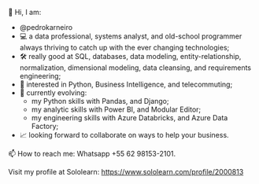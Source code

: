 👋 Hi, I am:

* @pedrokarneiro
* 💻 a data professional, systems analyst, and old-school programmer always thriving to catch up with the ever changing technologies;
* 🛠️ really good at SQL, databases, data modeling, entity-relationship, normalization, dimensional modeling, data cleansing, and requirements engineering;
* 👀 interested in Python, Business Intelligence, and telecommuting;
* 🌱 currently evolving:
  * my Python skills with Pandas, and Django;
  * my analytic skills with Power BI, and Modular Editor;
  * my engineering skills with Azure Databricks, and Azure Data Factory;
* 📈 looking forward to collaborate on ways to help your business.

📫 How to reach me: Whatsapp +55 62 98153-2101.

Visit my profile at Sololearn: https://www.sololearn.com/profile/2000813


